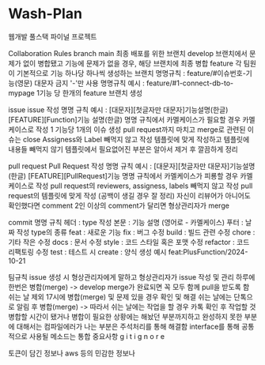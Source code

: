 # Wash-Plan
웹개발 풀스택 파이널 프로젝트

Collaboration Rules
branch
main
최종 배포를 위한 브랜치
develop 브랜치에서 문제가 없이 병합됐고 기능에 문제가 없을 경우, 해당 브랜치에 최종 병합
feature
각 팀원이 기본적으로 기능 하나당 하나씩 생성하는 브랜치
명명규칙 : feature/#이슈번호-기능(영문)
대문자 금지
'-'만 사용
명명규칙 예시 : feature/#1-connect-db-to-mypage
1기능 당 한개의 feature 브랜치 생성

issue
issue 작성
명명 규칙 예시 : [대문자][첫글자만 대문자]기능설명(한글)
[FEATURE][Function]기능 설명(한글)
명명 규칙에서 카멜케이스가 필요할 경우 카멜케이스로 작성
1 기능당 1개의 이슈 생성
pull request까지 마치고 merge로 관련된 이슈는 close
Assigness와 Label 빼먹지 않고 작성
템플릿에 맞게 작성하고 템플릿에 내용들 빼먹지 않기
템플릿에서 필요없어진 부분은 알아서 제거 후 깔끔하게 정리

pull request
Pull Request 작성
명명 규칙 예시 : [대문자][첫글자만 대문자]기능설명(한글)
[FEATURE][PullRequest]기능
명명 규칙에서 카멜케이스가 피룡할 경우 카멜케이스로 작성
pull request의 reviewers, assigness, labels 빼먹지 않고 작성
pull request의 템플릿에 맞게 작성 (공백이 생길 경우 잘 정리)
자신이 리뷰어가 아니어도 확인했다면 comment
2인 이상의 comment가 달리면 형상관리자가 merge

commit
명명 규칙
헤더 : type 작성
본문 : 기능 설명 (영어로 - 카멜케이스)
푸터 : 날짜 작성
type의 종류
feat : 새로운 기능
fix : 버그 수정
build : 빌드 관련 수정
chore : 기타 작은 수정
docs : 문서 수정
style : 코드 스타일 혹은 포맷 수정
refactor : 코드 리팩토링 수정
test : 테스트 시
create : 양식 생성
예시
feat:PlusFunction/2024-10-21

팀규칙
issue 생성 시 형상관리자에게 말하고 형상관리자가 issue 작성 및 관리
하루에 한번은 병합(merge) -> develop
merge가 완료되면 꼭 모두 함께 pull을 받도록 함
쉬는 날 제외 17시에 병합(merge) 및 문제 있을 경우 확인 및 해결
쉬는 날에는 단톡으로 알림 후 병합(merge) -> 따라서 쉬는 날에는 작업을 할 경우 카톡 확인 후 작업할 것
병합할 시간이 됐거나 병합이 필요한 상황에는 해놨던 부분까지하고 완성하지 못한 부분에 대해서는 컴파일에러가 나는 부분은 주석처리를 통해 해결함
interface를 통해 공통적으로 사용될 메소드는 통합
중요사항
g
i
t
i
g
n
o
r
e

토큰이 담긴 정보나 aws 등의 민감한 정보나
